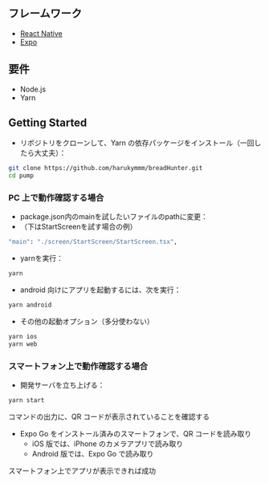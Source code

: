 ## フレームワーク

- [React Native](https://reactnative.dev/)
- [Expo](https://expo.dev/)

## 要件

- Node.js
- Yarn 

## Getting Started

- リポジトリをクローンして、Yarn の依存パッケージをインストール（一回したら大丈夫）：

```bash
git clone https://github.com/harukymmm/breadHunter.git
cd pump
```

### PC 上で動作確認する場合

- package.json内のmainを試したいファイルのpathに変更：
- （下はStartScreenを試す場合の例）
  
```bash
"main": "./screen/StartScreen/StartScreen.tsx",
```

- yarnを実行：

```bash
yarn
```

- android 向けにアプリを起動するには、次を実行：

```bash
yarn android
```

- その他の起動オプション（多分使わない）

```bash
yarn ios
yarn web
```

### スマートフォン上で動作確認する場合


- 開発サーバを立ち上げる：

```bash
yarn start
```

コマンドの出力に、QR コードが表示されていることを確認する

- Expo Go をインストール済みのスマートフォンで、QR コードを読み取り
  - iOS 版では、iPhone のカメラアプリで読み取り
  - Android 版では、Expo Go で読み取り

スマートフォン上でアプリが表示できれば成功